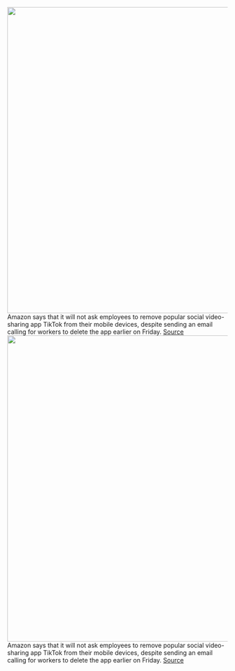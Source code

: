 <img src='https://cdn.vox-cdn.com/thumbor/j830uITXI3D5z5bVU-bHNuCnpV4=/0x0:2040x1360/1200x800/filters:focal(857x517:1183x843)/cdn.vox-cdn.com/uploads/chorus_image/image/67042105/acastro_190723_1777_tiktok_0001.0.0.jpg' width='700px' /><br/>
Amazon says that it will not ask employees to remove popular social video-sharing app TikTok from their mobile devices, despite sending an email calling for workers to delete the app earlier on Friday.
<a href='https://www.theverge.com/2020/7/10/21320196/amazon-employees-tiktok-uninstall-email-trump-administration-pompeo-ban'> Source <a/><img src='https://cdn.vox-cdn.com/thumbor/j830uITXI3D5z5bVU-bHNuCnpV4=/0x0:2040x1360/1200x800/filters:focal(857x517:1183x843)/cdn.vox-cdn.com/uploads/chorus_image/image/67042105/acastro_190723_1777_tiktok_0001.0.0.jpg' width='700px' /><br/>
Amazon says that it will not ask employees to remove popular social video-sharing app TikTok from their mobile devices, despite sending an email calling for workers to delete the app earlier on Friday.
<a href='https://www.theverge.com/2020/7/10/21320196/amazon-employees-tiktok-uninstall-email-trump-administration-pompeo-ban'> Source <a/>
